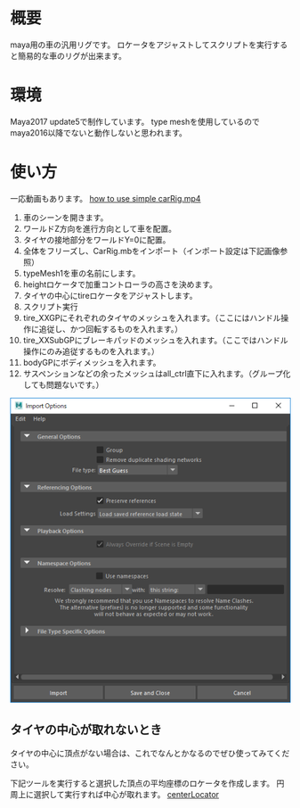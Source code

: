 # 概要
maya用の車の汎用リグです。
ロケータをアジャストしてスクリプトを実行すると簡易的な車のリグが出来ます。

# 環境
Maya2017 update5で制作しています。
type meshを使用しているのでmaya2016以降でないと動作しないと思われます。

# 使い方
一応動画もあります。
[how to use simple carRig.mp4](https://drive.google.com/open?id=1mGEgJHeNn49320_8z7lRiBCugQM1Ngmh)

1. 車のシーンを開きます。
2. ワールドZ方向を進行方向として車を配置。
3. タイヤの接地部分をワールドY=0に配置。
4. 全体をフリーズし、CarRig.mbをインポート（インポート設定は下記画像参照）
5. typeMesh1を車の名前にします。
6. heightロケータで加重コントローラの高さを決めます。
7. タイヤの中心にtireロケータをアジャストします。
8. スクリプト実行
9. tire_XXGPにそれぞれのタイヤのメッシュを入れます。（ここにはハンドル操作に追従し、かつ回転するものを入れます。）
10. tire_XXSubGPにブレーキパッドのメッシュを入れます。（ここではハンドル操作にのみ追従するものを入れます。）
11. bodyGPにボディメッシュを入れます。
12. サスペンションなどの余ったメッシュはall_ctrl直下に入れます。（グループ化しても問題ないです。）

![](images/importOptions.png)

## タイヤの中心が取れないとき
タイヤの中心に頂点がない場合は、これでなんとかなるのでぜひ使ってみてください。

下記ツールを実行すると選択した頂点の平均座標のロケータを作成します。
円周上に選択して実行すれば中心が取れます。
[centerLocator](https://github.com/patriot6991/centerLocator)
